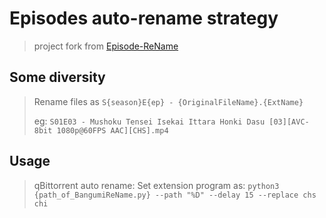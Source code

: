 # Episodes auto-rename strategy

> project fork from [Episode-ReName](https://github.com/Nriver/Episode-ReName)

## Some diversity
> Rename files as `S{season}E{ep} - {OriginalFileName}.{ExtName}`
> 
> eg: `S01E03 - Mushoku Tensei Isekai Ittara Honki Dasu [03][AVC-8bit 1080p@60FPS AAC][CHS].mp4`

## Usage
> qBittorrent auto rename:
> Set extension program as: `python3 {path_of_BangumiReName.py} --path "%D" --delay 15 --replace chs chi`

